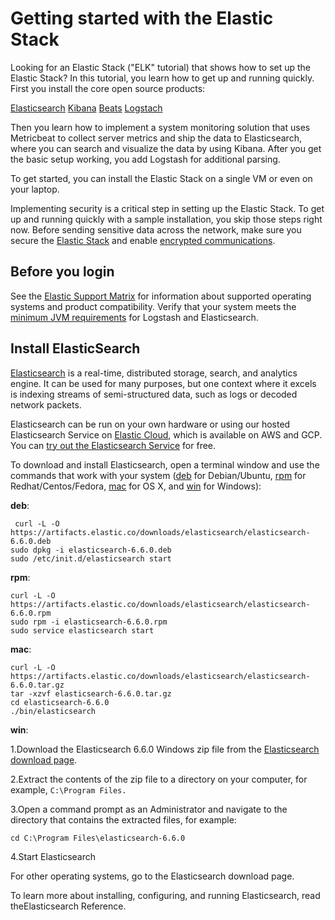 # Getting started with the Elastic Stack

 Looking for an Elastic Stack ("ELK" tutorial) that shows how to set up the Elastic Stack? In this tutorial, you learn how to get up and running quickly. First you install the core open source products:
 
[Elasticsearch](https://www.elastic.co/docs#install-elasticsearch)
[Kibana](https://www.elastic.co/docs#install-kibana)
[Beats](https://www.elastic.co/docs#install-beats)
[Logstach](https://www.elastic.co/docs#install-logstash)


Then you learn how to implement a system monitoring solution that uses Metricbeat to collect server metrics and ship the data to Elasticsearch, where you can search and visualize the data by using Kibana. After you get the basic setup working, you add Logstash for additional parsing.

To get started, you can install the Elastic Stack on a single VM or even on your laptop.

Implementing security is a critical step in setting up the Elastic Stack. To get up and running quickly with a sample installation, you skip those steps right now. Before sending sensitive data across the network, make sure you secure the [Elastic Stack](https://www.elastic.co/guide/en/elasticsearch/reference/6.6/elasticsearch-security.html) and enable [encrypted communications](https://www.elastic.co/guide/en/elasticsearch/reference/6.6/encrypting-communications.html).

## Before you login

   See the [Elastic Support Matrix](https://www.elastic.co/pt/support/matrix) for information about supported operating systems and product compatibility.
   Verify that your system meets the [minimum JVM requirements](https://www.elastic.co/guide/en/elasticsearch/reference/6.6/encrypting-communications.html) for Logstash and Elasticsearch.

## Install ElasticSearch

[Elasticsearch](https://www.elastic.co/pt/elasticsearch) is a real-time, distributed storage, search, and analytics engine. It can be used for many purposes, but one context where it excels is indexing streams of semi-structured data, such as logs or decoded network packets.

Elasticsearch can be run on your own hardware or using our hosted Elasticsearch Service on [Elastic Cloud](https://www.elastic.co/pt/cloud), which is available on AWS and GCP. You can [try out the Elasticsearch Service](https://www.elastic.co/pt/cloud/elasticsearch-service/signup) for free.

To download and install Elasticsearch, open a terminal window and use the commands that work with your system ([deb](https://www.elastic.co/docs#deb) for Debian/Ubuntu, [rpm](https://www.elastic.co/docs#rpm) for Redhat/Centos/Fedora, [mac](https://www.elastic.co/docs#mac) for OS X, and [win](https://www.elastic.co/docs#win) for Windows):

**deb**:
```
 curl -L -O https://artifacts.elastic.co/downloads/elasticsearch/elasticsearch-6.6.0.deb
sudo dpkg -i elasticsearch-6.6.0.deb
sudo /etc/init.d/elasticsearch start
```

**rpm**:
```
curl -L -O https://artifacts.elastic.co/downloads/elasticsearch/elasticsearch-6.6.0.rpm
sudo rpm -i elasticsearch-6.6.0.rpm
sudo service elasticsearch start
```
**mac**:
 ```
curl -L -O https://artifacts.elastic.co/downloads/elasticsearch/elasticsearch-6.6.0.tar.gz
tar -xzvf elasticsearch-6.6.0.tar.gz
cd elasticsearch-6.6.0
./bin/elasticsearch

```

**win**:

 1.Download the Elasticsearch 6.6.0 Windows zip file from the [Elasticsearch download page](https://www.elastic.co/pt/downloads/elasticsearch).
 
 2.Extract the contents of the zip file to a directory on your computer, for example, ```C:\Program Files.```
 
 3.Open a command prompt as an Administrator and navigate to the directory that contains the extracted files, for example:
 ```
 cd C:\Program Files\elasticsearch-6.6.0
```
4.Start Elasticsearch

For other operating systems, go to the Elasticsearch download page.

To learn more about installing, configuring, and running Elasticsearch, read theElasticsearch Reference.



   

   
 

 
 
